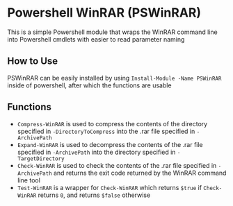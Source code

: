 # Powershell WinRAR (PSWinRAR)
This is a simple Powershell module that wraps the WinRAR command line into Powershell cmdlets with easier to read parameter naming


## How to Use
PSWinRAR can be easily installed by using `Install-Module -Name PSWinRAR` inside of powershell, after which the functions are usable


## Functions
- `Compress-WinRAR` is used to compress the contents of the directory specified in `-DirectoryToCompress` into the .rar file specified in `-ArchivePath`
- `Expand-WinRAR` is used to decompress the contents of the .rar file specified in `-ArchivePath` into the directory specified in `-TargetDirectory`
- `Check-WinRAR` is used to check the contents of the .rar file specified in `-ArchivePath` and returns the exit code returned by the WinRAR command line tool
- `Test-WinRAR` is a wrapper for `Check-WinRAR` which returns `$true` if `Check-WinRAR` returns `0`, and returns `$false` otherwise